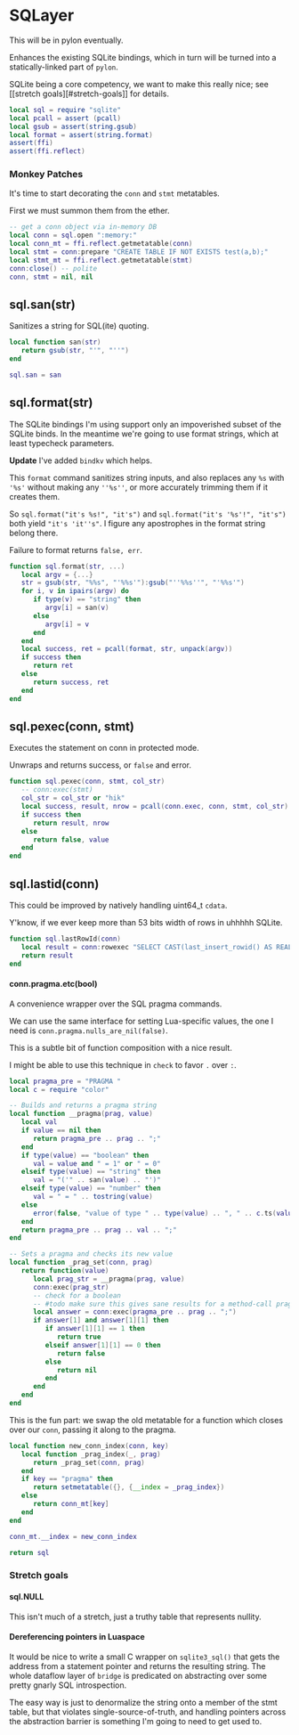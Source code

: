 # SQLayer

This will be in pylon eventually.


Enhances the existing SQLite bindings, which in turn will be turned into a
statically-linked part of ``pylon``.


SQLite being a core competency, we want to make this really nice; see
[[stretch goals][#stretch-goals]] for details.

```lua
local sql = require "sqlite"
local pcall = assert (pcall)
local gsub = assert(string.gsub)
local format = assert(string.format)
assert(ffi)
assert(ffi.reflect)
```
### Monkey Patches

It's time to start decorating the ``conn`` and ``stmt`` metatables.


First we must summon them from the ether.

```lua
-- get a conn object via in-memory DB
local conn = sql.open ":memory:"
local conn_mt = ffi.reflect.getmetatable(conn)
local stmt = conn:prepare "CREATE TABLE IF NOT EXISTS test(a,b);"
local stmt_mt = ffi.reflect.getmetatable(stmt)
conn:close() -- polite
conn, stmt = nil, nil
```
## sql.san(str)

Sanitizes a string for SQL(ite) quoting.

```lua
local function san(str)
   return gsub(str, "'", "''")
end

sql.san = san
```
## sql.format(str)

The SQLite bindings I'm using support only an impoverished subset of the
SQLite binds.  In the meantime we're going to use format strings, which at
least typecheck parameters.


**Update** I've added ``bindkv`` which helps.


This ``format`` command sanitizes string inputs, and also replaces any ``%s``
with ``'%s'`` without making any ``''%s''``, or more accurately trimming them
if it creates them.


So ``sql.format("it's %s!", "it's")`` and ``sql.format("it's '%s'!", "it's")``
both yield ``"it's 'it''s"``.  I figure any apostrophes in the format string
belong there.


Failure to format returns ``false, err``.

```lua
function sql.format(str, ...)
   local argv = {...}
   str = gsub(str, "%%s", "'%%s'"):gsub("''%%s''", "'%%s'")
   for i, v in ipairs(argv) do
      if type(v) == "string" then
         argv[i] = san(v)
      else
         argv[i] = v
      end
   end
   local success, ret = pcall(format, str, unpack(argv))
   if success then
      return ret
   else
      return success, ret
   end
end
```
## sql.pexec(conn, stmt)

Executes the statement on conn in protected mode.


Unwraps and returns success, or ``false`` and error.

```lua
function sql.pexec(conn, stmt, col_str)
   -- conn:exec(stmt)
   col_str = col_str or "hik"
   local success, result, nrow = pcall(conn.exec, conn, stmt, col_str)
   if success then
      return result, nrow
   else
      return false, value
   end
end
```
## sql.lastid(conn)

This could be improved by natively handling uint64_t ``cdata``.


Y'know, if we ever keep more than 53 bits width of rows in uhhhhh SQLite.

```lua
function sql.lastRowId(conn)
   local result = conn:rowexec "SELECT CAST(last_insert_rowid() AS REAL)"
   return result
end
```
#### conn.pragma.etc(bool)

A convenience wrapper over the SQL pragma commands.


We can use the same interface for setting Lua-specific values, the one I need
is ``conn.pragma.nulls_are_nil(false)``.


This is a subtle bit of function composition with a nice result.


I might be able to use this technique in ``check`` to favor ``.`` over ``:``.

```lua
local pragma_pre = "PRAGMA "
local c = require "color"

-- Builds and returns a pragma string
local function __pragma(prag, value)
   local val
   if value == nil then
      return pragma_pre .. prag .. ";"
   end
   if type(value) == "boolean" then
      val = value and " = 1" or " = 0"
   elseif type(value) == "string" then
      val = "('" .. san(value) .. "')"
   elseif type(value) == "number" then
      val = " = " .. tostring(value)
   else
      error(false, "value of type " .. type(value) .. ", " .. c.ts(value))
   end
   return pragma_pre .. prag .. val .. ";"
end

-- Sets a pragma and checks its new value
local function _prag_set(conn, prag)
   return function(value)
      local prag_str = __pragma(prag, value)
      conn:exec(prag_str)
      -- check for a boolean
      -- #todo make sure this gives sane results for a method-call pragma
      local answer = conn:exec(pragma_pre .. prag .. ";")
      if answer[1] and answer[1][1] then
         if answer[1][1] == 1 then
            return true
         elseif answer[1][1] == 0 then
            return false
         else
            return nil
         end
      end
   end
end
```

This is the fun part: we swap the old metatable for a function which closes
over our ``conn``, passing it along to the pragma.

```lua
local function new_conn_index(conn, key)
   local function _prag_index(_, prag)
      return _prag_set(conn, prag)
   end
   if key == "pragma" then
      return setmetatable({}, {__index = _prag_index})
   else
      return conn_mt[key]
   end
end

conn_mt.__index = new_conn_index
```
```lua
return sql
```
### Stretch goals



#### sql.NULL

This isn't much of a stretch, just a truthy table that represents nullity.


#### Dereferencing pointers in Luaspace

It would be nice to write a small C wrapper on ``sqlite3_sql()`` that gets the
address from a statement pointer and returns the resulting string.  The whole
dataflow layer of ``bridge`` is predicated on abstracting over some pretty
gnarly SQL introspection.


The easy way is just to denormalize the string onto a member of the stmt
table, but that violates single-source-of-truth, and handling pointers across
the abstraction barrier is something I'm going to need to get used to.










